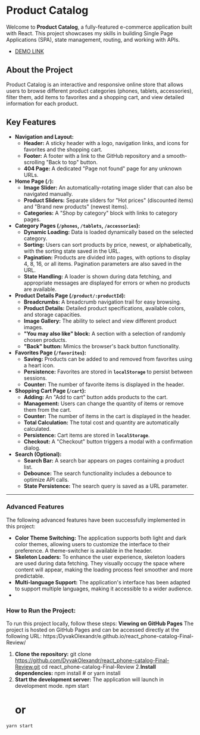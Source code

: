 # Product Catalog

Welcome to **Product Catalog**, a fully-featured e-commerce application built with React. This project showcases my skills in building Single Page Applications (SPA), state management, routing, and working with APIs.

- [DEMO LINK](https://DyvakOlexandr.github.io/react_phone-catalog-Final-Review/)

## About the Project

Product Catalog is an interactive and responsive online store that allows users to browse different product categories (phones, tablets, accessories), filter them, add items to favorites and a shopping cart, and view detailed information for each product.

## Key Features

  * **Navigation and Layout:**
      * **Header:** A sticky header with a logo, navigation links, and icons for favorites and the shopping cart.
      * **Footer:** A footer with a link to the GitHub repository and a smooth-scrolling "Back to top" button.
      * **404 Page:** A dedicated "Page not found" page for any unknown URLs.
  * **Home Page (`/`):**
      * **Image Slider:** An automatically-rotating image slider that can also be navigated manually.
      * **Product Sliders:** Separate sliders for "Hot prices" (discounted items) and "Brand new products" (newest items).
      * **Categories:** A "Shop by category" block with links to category pages.
  * **Category Pages (`/phones`, `/tablets`, `/accessories`):**
      * **Dynamic Loading:** Data is loaded dynamically based on the selected category.
      * **Sorting:** Users can sort products by price, newest, or alphabetically, with the sorting state saved in the URL.
      * **Pagination:** Products are divided into pages, with options to display 4, 8, 16, or all items. Pagination parameters are also saved in the URL.
      * **State Handling:** A loader is shown during data fetching, and appropriate messages are displayed for errors or when no products are available.
  * **Product Details Page (`/product/:productId`):**
      * **Breadcrumbs:** A breadcrumb navigation trail for easy browsing.
      * **Product Details:** Detailed product specifications, available colors, and storage capacities.
      * **Image Gallery:** The ability to select and view different product images.
      * **"You may also like" block:** A section with a selection of randomly chosen products.
      * **"Back" button:** Mimics the browser's back button functionality.
  * **Favorites Page (`/favorites`):**
      * **Saving:** Products can be added to and removed from favorites using a heart icon.
      * **Persistence:** Favorites are stored in **`localStorage`** to persist between sessions.
      * **Counter:** The number of favorite items is displayed in the header.
  * **Shopping Cart Page (`/cart`):**
      * **Adding:** An "Add to cart" button adds products to the cart.
      * **Management:** Users can change the quantity of items or remove them from the cart.
      * **Counter:** The number of items in the cart is displayed in the header.
      * **Total Calculation:** The total cost and quantity are automatically calculated.
      * **Persistence:** Cart items are stored in **`localStorage`**.
      * **Checkout:** A "Checkout" button triggers a modal with a confirmation dialog.
  * **Search (Optional):**
      * **Search Bar:** A search bar appears on pages containing a product list.
      * **Debounce:** The search functionality includes a debounce to optimize API calls.
      * **State Persistence:** The search query is saved as a URL parameter.

-----

### **Advanced Features**

The following advanced features have been successfully implemented in this project:

  * **Color Theme Switching:** The application supports both light and dark color themes, allowing users to customize the interface to their preference. A theme-switcher is available in the header.
  * **Skeleton Loaders:** To enhance the user experience, skeleton loaders are used during data fetching. They visually occupy the space where content will appear, making the loading process feel smoother and more predictable.
  * **Multi-language Support:** The application's interface has been adapted to support multiple languages, making it accessible to a wider audience.
  * 
### **How to Run the Project:**
To run this project locally, follow these steps:
**Viewing on GitHub Pages**
The project is hosted on GitHub Pages and can be accessed directly at the following URL:
https:/DyvakOlexandr/e.github.io/react_phone-catalog-Final-Review/
   1. **Clone the repository:**
   git clone https://github.com/DyvakOlexandr/react_phone-catalog-Final-Review.git
   cd react_phone-catalog-Final-Review
   2.**Install dependencies:**
     npm install
     # or
     yarn install
  3. **Start the development server:**
     The application will launch in development mode.
     npm start
     # or
    yarn start
